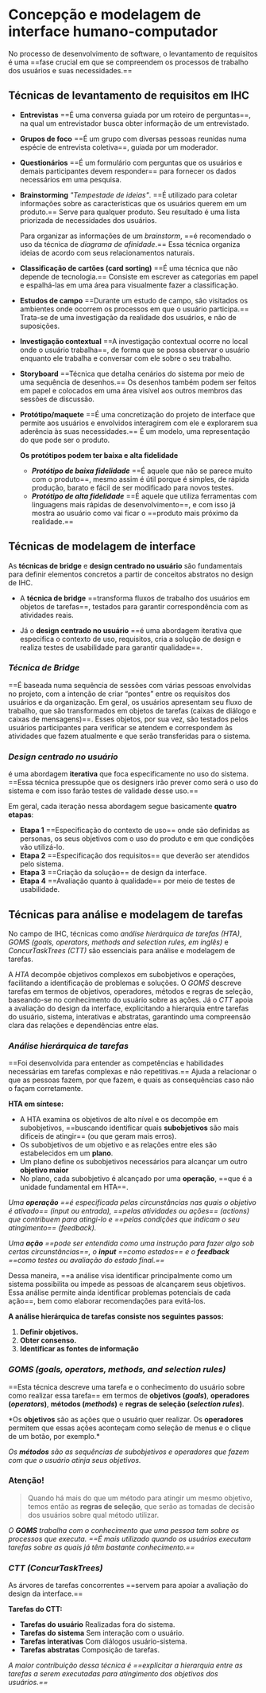 # **Concepção e modelagem de interface humano-computador**

No processo de desenvolvimento de software, o levantamento de requisitos é uma ==fase crucial em que se compreendem os processos de trabalho dos usuários e suas necessidades.==

## Técnicas de levantamento de requisitos em IHC

- **Entrevistas**
	==É uma conversa guiada por um roteiro de perguntas==, na qual um entrevistador busca obter informação de um entrevistado.
- **Grupos de foco**
	==É um grupo com diversas pessoas reunidas numa espécie de entrevista coletiva==, guiada por um moderador. 
- **Questionários**
	==É um formulário com perguntas que os usuários e demais participantes devem responder== para fornecer os dados necessários em uma pesquisa.
- **Brainstorming**
	*"Tempestade de ideias"*. ==É utilizado para coletar informações sobre as características que os usuários querem em um produto.== Serve para qualquer produto. Seu resultado é uma lista priorizada de necessidades dos usuários.
	
	Para organizar as informações de um _brainstorm_, ==é recomendado o uso da técnica de *diagrama de afinidade*.== Essa técnica organiza ideias de acordo com seus relacionamentos naturais.
- **Classificação de cartões (card sorting)**
	==É uma técnica que não depende de tecnologia.== Consiste em escrever as categorias em papel e espalhá-las em uma área para visualmente fazer a classificação.
- **Estudos de campo**
	==Durante um estudo de campo, são visitados os ambientes onde ocorrem os processos em que o usuário participa.== Trata-se de uma investigação da realidade dos usuários, e não de suposições.
- **Investigação contextual**
	==A investigação contextual ocorre no local onde o usuário trabalha==, de forma que se possa observar o usuário enquanto ele trabalha e conversar com ele sobre o seu trabalho.
- **Storyboard**
	==Técnica que detalha cenários do sistema por meio de uma sequência de desenhos.== Os desenhos também podem ser feitos em papel e colocados em uma área visível aos outros membros das sessões de discussão.
- **Protótipo/maquete**
	==É uma concretização do projeto de interface que permite aos usuários e envolvidos interagirem com ele e explorarem sua aderência às suas necessidades.== É um modelo, uma representação do que pode ser o produto.
	
	**Os protótipos podem ter baixa e alta fidelidade**
	- ***Protótipo de baixa fidelidade***
		==É aquele que não se parece muito com o produto==, mesmo assim é útil porque é simples, de rápida produção, barato e fácil de ser modificado para novos testes.
	- ***Protótipo de alta fidelidade***
		==É aquele que utiliza ferramentas com linguagens mais rápidas de desenvolvimento==, e com isso já mostra ao usuário como vai ficar o ==produto mais próximo da realidade.==

## Técnicas de modelagem de interface

As **técnicas de bridge** e **design centrado no usuário** são fundamentais para definir elementos concretos a partir de conceitos abstratos no design de IHC.

- A **técnica de bridge** ==transforma fluxos de trabalho dos usuários em objetos de tarefas==, testados para garantir correspondência com as atividades reais.

- Já o **design centrado no usuário** ==é uma abordagem iterativa que especifica o contexto de uso, requisitos, cria a solução de design e realiza testes de usabilidade para garantir qualidade==.

### *Técnica de Bridge*
==É baseada numa sequência de sessões com várias pessoas envolvidas no projeto, com a intenção de criar “pontes” entre os requisitos dos usuários e da organização. Em geral, os usuários apresentam seu fluxo de trabalho, que são transformados em objetos de tarefas (caixas de diálogo e caixas de mensagens)==. Esses objetos, por sua vez, são testados pelos usuários participantes para verificar se atendem e correspondem às atividades que fazem atualmente e que serão transferidas para o sistema.
### *Design centrado no usuário*
é uma abordagem **iterativa** que foca especificamente no uso do sistema. ==Essa técnica pressupõe que os designers irão prever como será o uso do sistema e com isso farão testes de validade desse uso.==

Em geral, cada iteração nessa abordagem segue basicamente **quatro etapas**:
- **Etapa 1**
	==Especificação do contexto de uso== onde são definidas as personas, os seus objetivos com o uso do produto e em que condições vão utilizá-lo.
- **Etapa 2**
	==Especificação dos requisitos== que deverão ser atendidos pelo sistema.
- **Etapa 3**
	==Criação da solução== de design da interface.
- **Etapa 4**
	==Avaliação quanto à qualidade== por meio de testes de usabilidade.

## Técnicas para análise e modelagem de tarefas

No campo de IHC, técnicas como *análise hierárquica de tarefas (HTA)*, *GOMS (goals, operators, methods and selection rules, em inglês)* e *ConcurTaskTrees (CTT)* são essenciais para análise e modelagem de tarefas.

A *HTA* decompõe objetivos complexos em subobjetivos e operações, facilitando a identificação de problemas e soluções. O *GOMS* descreve tarefas em termos de objetivos, operadores, métodos e regras de seleção, baseando-se no conhecimento do usuário sobre as ações. Já o *CTT* apoia a avaliação do design da interface, explicitando a hierarquia entre tarefas do usuário, sistema, interativas e abstratas, garantindo uma compreensão clara das relações e dependências entre elas.

### *Análise hierárquica de tarefas*
==Foi desenvolvida para entender as competências e habilidades necessárias em tarefas complexas e não repetitivas.== Ajuda a relacionar o que as pessoas fazem, por que fazem, e quais as consequências caso não o façam corretamente.

**HTA em síntese:**
- A HTA examina os objetivos de alto nível e os decompõe em subobjetivos, ==buscando identificar quais **subobjetivos** são mais difíceis de atingir== (ou que geram mais erros).
- Os subobjetivos de um objetivo e as relações entre eles são estabelecidos em um **plano**.
- Um plano define os subobjetivos necessários para alcançar um outro **objetivo maior**
- No plano, cada subobjetivo é alcançado por uma **operação**, ==que é a unidade fundamental em HTA==.

*Uma **operação** ==é especificada pelas circunstâncias nas quais o objetivo é ativado== (input ou entrada), ==pelas atividades ou ações== (actions) que contribuem para atingi-lo e ==pelas condições que indicam o seu atingimento== (feedback).*

*Uma **ação** ==pode ser entendida como uma instrução para fazer algo sob certas circunstâncias==, o **input** ==como estados== e o **feedback** ==como testes ou avaliação do estado final.==*

Dessa maneira, ==a análise visa identificar principalmente como um sistema possibilita ou impede as pessoas de alcançarem seus objetivos. Essa análise permite ainda identificar problemas potenciais de cada ação==, bem como elaborar recomendações para evitá-los.

**A análise hierárquica de tarefas consiste nos seguintes passos:**
1. **Definir objetivos.**
2. **Obter consenso.**
3. **Identificar as fontes de informação**

### *GOMS (goals, operators, methods, and selection rules)*
==Esta técnica descreve uma tarefa e o conhecimento do usuário sobre como realizar essa tarefa== em termos de **objetivos (_goals_)**, **operadores (_operators_)**, **métodos (_methods_)** e **regras de seleção (_selection rules_)**.

*Os **objetivos** são as ações que o usuário quer realizar. Os **operadores** permitem que essas ações aconteçam como seleção de menus e o clique de um botão, por exemplo.\*

*Os **métodos** são as sequências de subobjetivos e operadores que fazem com que o usuário atinja seus objetivos.* 

### **Atenção!**
>Quando há mais do que um método para atingir um mesmo objetivo, temos então as **regras de seleção**, que serão as tomadas de decisão dos usuários sobre qual método utilizar.

*O **GOMS** trabalha com o conhecimento que uma pessoa tem sobre os processos que executa. ==É mais utilizado quando os usuários executam tarefas sobre as quais já têm bastante conhecimento.==*

### *CTT (ConcurTaskTrees)*
As árvores de tarefas concorrentes ==servem para apoiar a avaliação do design da interface.==

**Tarefas do CTT:**
- **Tarefas do usuário**
	Realizadas fora do sistema.
- **Tarefas do sistema**
	Sem interação com o usuário.
- **Tarefas interativas**
	Com diálogos usuário-sistema.
- **Tarefas abstratas**
	Composição de tarefas.

*A maior contribuição dessa técnica é ==explicitar a hierarquia entre as tarefas a serem executadas para atingimento dos objetivos dos usuários.==*